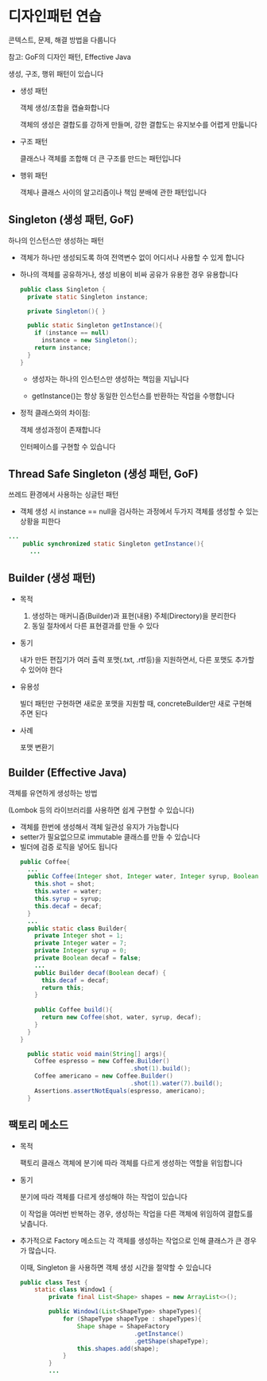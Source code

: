 # 디자인패턴 연습

콘텍스트, 문제, 해결 방법을 다룹니다

참고: GoF의 디자인 패턴, Effective Java

생성, 구조, 행위 패턴이 있습니다

* 생성 패턴

  객체 생성/조합을 캡슐화합니다

  객체의 생성은 결합도를 강하게 만들며, 강한 결합도는 유지보수를 어렵게 만듧니다

* 구조 패턴

  클래스나 객체를 조합해 더 큰 구조를 만드는 패턴입니다

* 행위 패턴

  객체나 클래스 사이의 알고리즘이나 책임 분배에 관한 패턴입니다

## Singleton (생성 패턴, GoF)
하나의 인스턴스만 생성하는 패턴 

* 객체가 하나만 생성되도록 하여 전역변수 없이 어디서나 사용할 수 있게 합니다
* 하나의 객체를 공유하거나, 생성 비용이 비싸 공유가 유용한 경우 유용합니다
    ``` java
    public class Singleton {
      private static Singleton instance;
  
      private Singleton(){ }
  
      public static Singleton getInstance(){
        if (instance == null)
          instance = new Singleton();
        return instance;
      }
    }
    ```
    * 생성자는 하나의 인스턴스만 생성하는 책임을 지닙니다

    * getInstance()는 항상 동일한 인스턴스를 반환하는 작업을 수행합니다

* 정적 클래스와의 차이점:

  객체 생성과정이 존재합니다

  인터페이스를 구현할 수 있습니다

## Thread Safe Singleton (생성 패턴, GoF)
쓰레드 환경에서 사용하는 싱글턴 패턴
* 객체 생성 시 instance == null을 검사하는 과정에서 두가지 객체를 생성할 수 있는 상황을 피한다
``` java
...
    public synchronized static Singleton getInstance(){
      ...
```

## Builder (생성 패턴)
* 목적
  1. 생성하는 매커니즘(Builder)과 표현(내용) 주체(Directory)을 분리한다
  2. 동일 절차에서 다른 표현결과를 만들 수 있다
* 동기
  
  내가 만든 편집기가 여러 출력 포맷(.txt, .rtf등)을 지원하면서, 다른 포맷도 추가할 수 있어야 한다
* 유용성
  
  빌더 패턴만 구현하면 새로운 포맷을 지원할 때, concreteBuilder만 새로 구현해 주면 된다

* 사례

  포맷 변환기
  
## Builder (Effective Java)
객체를 유연하게 생성하는 방법

(Lombok 등의 라이브러리를 사용하면 쉽게 구현할 수 있습니다)
* 객체를 한번에 생성해서 객체 일관성 유지가 가능합니다
* setter가 필요없으므로 immutable 클래스를 만들 수 있습니다
* 빌더에 검증 로직을 넣어도 됩니다
  ``` java
  public Coffee{
    ...
    public Coffee(Integer shot, Integer water, Integer syrup, Boolean decaf){
      this.shot = shot;
      this.water = water;
      this.syrup = syrup;
      this.decaf = decaf;
    }
    ...
    public static class Builder{
      private Integer shot = 1;
      private Integer water = 7;
      private Integer syrup = 0;
      private Boolean decaf = false;
      ...
      public Builder decaf(Boolean decaf) {
        this.decaf = decaf;
        return this;
      }
      
      public Coffee build(){
        return new Coffee(shot, water, syrup, decaf);
      }
    }
  }
  ```
  ``` java
    public static void main(String[] args){
      Coffee espresso = new Coffee.Builder()
                                 .shot(1).build();
      Coffee americano = new Coffee.Builder()
                                 .shot(1).water(7).build();
      Assertions.assertNotEquals(espresso, americano);
    }
  ```

## 팩토리 메소드

* 목적

  팩토리 클래스 객체에 분기에 따라 객체를 다르게 생성하는 역할을 위임합니다
* 동기
  
  분기에 따라 객체를 다르게 생성해야 하는 작업이 있습니다

  이 작업을 여러번 반복하는 경우, 생성하는 작업을 다른 객체에 위임하여 결합도를 낮춥니다.

* 추가적으로 Factory 메소드는 각 객체를 생성하는 작업으로 인해 클래스가 큰 경우가 많습니다.
  
  이때, Singleton 을 사용하면 객체 생성 시간을 절약할 수 있습니다 
  ``` java
  public class Test {
      static class Window1 {
          private final List<Shape> shapes = new ArrayList<>();
  
          public Window1(List<ShapeType> shapeTypes){
              for (ShapeType shapeType : shapeTypes){
                  Shape shape = ShapeFactory
                                  .getInstance()
                                  .getShape(shapeType);
                  this.shapes.add(shape);
              }
          }
          ...
  ```